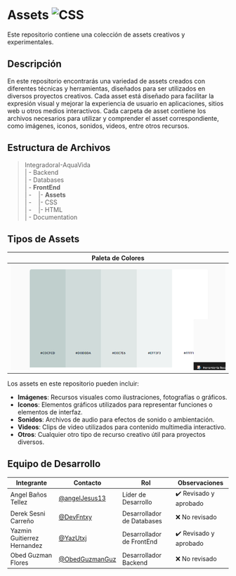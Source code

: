 # Assets   ![CSS](  https://img.shields.io/badge/Adobe%20Premiere%20Pro-9999FF?style=for-the-badge&logo=Adobe%20Premiere%20Pro&logoColor=white)

Este repositorio contiene una colección de assets creativos y experimentales.

## Descripción

En este repositorio encontrarás una variedad de assets creados con diferentes técnicas y herramientas, diseñados para ser utilizados en diversos proyectos creativos. Cada asset está diseñado para facilitar la expresión visual y mejorar la experiencia de usuario en aplicaciones, sitios web u otros medios interactivos.
Cada carpeta de asset contiene los archivos necesarios para utilizar y comprender el asset correspondiente, como imágenes, iconos, sonidos, videos, entre otros recursos.

## Estructura de Archivos

> IntegradoraI-AquaVida<br>
> | - Backend <br> 
> | - Databases<br>
> | - **FrontEnd** <br>
> | -&nbsp;&nbsp;&nbsp;&nbsp;|- **Assets**<br>
> | -&nbsp;&nbsp;&nbsp;&nbsp;|- CSS<br>
> | -&nbsp;&nbsp;&nbsp;&nbsp;|- HTML<br>
> | - Documentation<br>

## Tipos de Assets
|Paleta de Colores|
|------------|
|![alt text](<Captura de pantalla 2024-07-17 191609.png>)|[Assets/Captura de pantalla 2024-07-17 191609.png](Assets/Captura de pantalla 2024-07-17 191609.png)|

Los assets en este repositorio pueden incluir:
- **Imágenes**: Recursos visuales como ilustraciones, fotografías o gráficos.
- **Iconos**: Elementos gráficos utilizados para representar funciones o elementos de interfaz.
- **Sonidos**: Archivos de audio para efectos de sonido o ambientación.
- **Videos**: Clips de video utilizados para contenido multimedia interactivo.
- **Otros**: Cualquier otro tipo de recurso creativo útil para proyectos diversos.

## Equipo de Desarrollo

|Integrante|Contacto|Rol|Observaciones|
|------------|--------|---|---|
|Angel Baños Tellez|[@angelJesus13](https://github.com/angelJesus13)|Líder de Desarrollo|✔️ Revisado y aprobado|
|Derek Sesni Carreño|[@DevFntxy](https://github.com/DevFntxy)|Desarrollador de Databases|❌ No revisado|
|Yazmin Guitierrez Hernandez|[@YazUtxj](https://github.com/YazUtxj)|Desarrollador de FrontEnd|✔️  Revisado y aprobado|
|Obed Guzman Flores|[@ObedGuzmanGuz](https://github.com/ObedGuzmanGuz)|Desarrollador Backend|❌ No revisado|